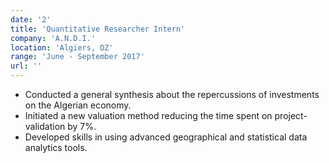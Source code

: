 ```yaml
---
date: '2'
title: 'Quantitative Researcher Intern'
company: 'A.N.D.I.'
location: 'Algiers, DZ'
range: 'June - September 2017'
url: ''
---
```


- Conducted a general synthesis about the repercussions of investments on the Algerian economy. 
- Initiated a new valuation method reducing the time spent on project-validation by 7%.
- Developed skills in using advanced geographical and statistical data analytics tools.
